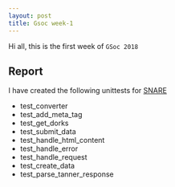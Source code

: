 ```yaml
---
layout: post
title: Gsoc week-1
---
```

Hi all, this is the first week of `GSoc 2018`
## Report
I have created the following unittests for [SNARE](http://github.com/mushorg/snare)
- test_converter
- test_add_meta_tag
- test_get_dorks
- test_submit_data
- test_handle_html_content
- test_handle_error
- test_handle_request
- test_create_data
- test_parse_tanner_response
